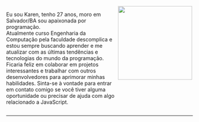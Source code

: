 <section style="display:flex;flex-direction:row;">
    <p style="width:60%; align-self:center">
Eu sou Karen, tenho 27 anos, moro em Salvador/BA sou apaixonada por programação. <br>Atualmente curso Engenharia da Computação pela faculdade descomplica e estou sempre buscando aprender e me atualizar com as últimas tendências e tecnologias do mundo da programação.<br> Ficaria feliz em colaborar em projetos interessantes e trabalhar com outros desenvolvedores para aprimorar minhas habilidades. Sinta-se à vontade para entrar em contato comigo se você tiver alguma oportunidade ou precisar de ajuda com algo relacionado a JavaScript.
</p> <img src="https://uploaddeimagens.com.br/images/004/308/034/original/avatar.png?1674358618" width='200px' height='auto' style='display:inline-block'>
</section>

<hr>







    







